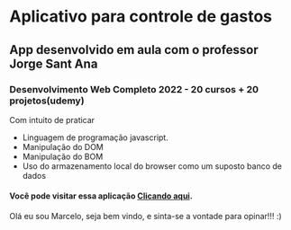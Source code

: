 # Aplicativo para controle de gastos

## App desenvolvido em aula com o professor Jorge Sant Ana
### Desenvolvimento Web Completo 2022 - 20 cursos + 20 projetos(udemy)

Com intuito de praticar

* Linguagem de programação javascript.
* Manipulação do DOM
* Manipulação do BOM
* Uso do armazenamento local do browser como um suposto banco de dados

#### Você pode visitar essa aplicação [Clicando aqui](https://dev-celo.github.io/controle_orcamento_pessoal/index.html).

Olá eu sou Marcelo, seja bem vindo, e sinta-se a vontade para opinar!!!  :)
